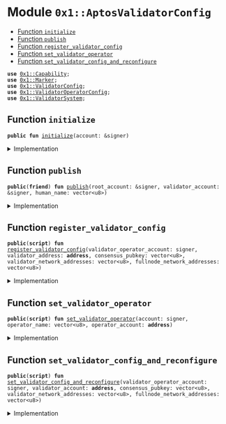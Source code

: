 
<a name="0x1_AptosValidatorConfig"></a>

# Module `0x1::AptosValidatorConfig`



-  [Function `initialize`](#0x1_AptosValidatorConfig_initialize)
-  [Function `publish`](#0x1_AptosValidatorConfig_publish)
-  [Function `register_validator_config`](#0x1_AptosValidatorConfig_register_validator_config)
-  [Function `set_validator_operator`](#0x1_AptosValidatorConfig_set_validator_operator)
-  [Function `set_validator_config_and_reconfigure`](#0x1_AptosValidatorConfig_set_validator_config_and_reconfigure)


<pre><code><b>use</b> <a href="../MoveStdlib/Capability.md#0x1_Capability">0x1::Capability</a>;
<b>use</b> <a href="Marker.md#0x1_Marker">0x1::Marker</a>;
<b>use</b> <a href="../CoreFramework/ValidatorConfig.md#0x1_ValidatorConfig">0x1::ValidatorConfig</a>;
<b>use</b> <a href="../CoreFramework/ValidatorOperatorConfig.md#0x1_ValidatorOperatorConfig">0x1::ValidatorOperatorConfig</a>;
<b>use</b> <a href="../CoreFramework/ValidatorSystem.md#0x1_ValidatorSystem">0x1::ValidatorSystem</a>;
</code></pre>



<a name="0x1_AptosValidatorConfig_initialize"></a>

## Function `initialize`



<pre><code><b>public</b> <b>fun</b> <a href="AptosValidatorConfig.md#0x1_AptosValidatorConfig_initialize">initialize</a>(account: &signer)
</code></pre>



<details>
<summary>Implementation</summary>


<pre><code><b>public</b> <b>fun</b> <a href="AptosValidatorConfig.md#0x1_AptosValidatorConfig_initialize">initialize</a>(account: &signer) {
    <a href="../CoreFramework/ValidatorConfig.md#0x1_ValidatorConfig_initialize">ValidatorConfig::initialize</a>&lt;<a href="Marker.md#0x1_Marker_ChainMarker">Marker::ChainMarker</a>&gt;(account);
}
</code></pre>



</details>

<a name="0x1_AptosValidatorConfig_publish"></a>

## Function `publish`



<pre><code><b>public</b>(<b>friend</b>) <b>fun</b> <a href="AptosValidatorConfig.md#0x1_AptosValidatorConfig_publish">publish</a>(root_account: &signer, validator_account: &signer, human_name: vector&lt;u8&gt;)
</code></pre>



<details>
<summary>Implementation</summary>


<pre><code><b>public</b>(<b>friend</b>) <b>fun</b> <a href="AptosValidatorConfig.md#0x1_AptosValidatorConfig_publish">publish</a>(
    root_account: &signer,
    validator_account: &signer,
    human_name: vector&lt;u8&gt;,
) {
    <a href="../CoreFramework/ValidatorConfig.md#0x1_ValidatorConfig_publish">ValidatorConfig::publish</a>(
        validator_account,
        human_name,
        <a href="../MoveStdlib/Capability.md#0x1_Capability_acquire">Capability::acquire</a>(root_account, &<a href="Marker.md#0x1_Marker_get">Marker::get</a>())
    );
}
</code></pre>



</details>

<a name="0x1_AptosValidatorConfig_register_validator_config"></a>

## Function `register_validator_config`



<pre><code><b>public</b>(<b>script</b>) <b>fun</b> <a href="AptosValidatorConfig.md#0x1_AptosValidatorConfig_register_validator_config">register_validator_config</a>(validator_operator_account: signer, validator_address: <b>address</b>, consensus_pubkey: vector&lt;u8&gt;, validator_network_addresses: vector&lt;u8&gt;, fullnode_network_addresses: vector&lt;u8&gt;)
</code></pre>



<details>
<summary>Implementation</summary>


<pre><code><b>public</b>(<b>script</b>) <b>fun</b> <a href="AptosValidatorConfig.md#0x1_AptosValidatorConfig_register_validator_config">register_validator_config</a>(
    validator_operator_account: signer,
    validator_address: <b>address</b>,
    consensus_pubkey: vector&lt;u8&gt;,
    validator_network_addresses: vector&lt;u8&gt;,
    fullnode_network_addresses: vector&lt;u8&gt;,
) {
    <a href="../CoreFramework/ValidatorConfig.md#0x1_ValidatorConfig_set_config">ValidatorConfig::set_config</a>(
        &validator_operator_account,
        validator_address,
        consensus_pubkey,
        validator_network_addresses,
        fullnode_network_addresses
    );
}
</code></pre>



</details>

<a name="0x1_AptosValidatorConfig_set_validator_operator"></a>

## Function `set_validator_operator`



<pre><code><b>public</b>(<b>script</b>) <b>fun</b> <a href="AptosValidatorConfig.md#0x1_AptosValidatorConfig_set_validator_operator">set_validator_operator</a>(account: signer, operator_name: vector&lt;u8&gt;, operator_account: <b>address</b>)
</code></pre>



<details>
<summary>Implementation</summary>


<pre><code><b>public</b>(<b>script</b>) <b>fun</b> <a href="AptosValidatorConfig.md#0x1_AptosValidatorConfig_set_validator_operator">set_validator_operator</a>(
    account: signer,
    operator_name: vector&lt;u8&gt;,
    operator_account: <b>address</b>
) {
    <b>assert</b>!(<a href="../CoreFramework/ValidatorOperatorConfig.md#0x1_ValidatorOperatorConfig_get_human_name">ValidatorOperatorConfig::get_human_name</a>(operator_account) == operator_name, 0);
    <a href="../CoreFramework/ValidatorConfig.md#0x1_ValidatorConfig_set_operator">ValidatorConfig::set_operator</a>(&account, operator_account);
}
</code></pre>



</details>

<a name="0x1_AptosValidatorConfig_set_validator_config_and_reconfigure"></a>

## Function `set_validator_config_and_reconfigure`



<pre><code><b>public</b>(<b>script</b>) <b>fun</b> <a href="AptosValidatorConfig.md#0x1_AptosValidatorConfig_set_validator_config_and_reconfigure">set_validator_config_and_reconfigure</a>(validator_operator_account: signer, validator_account: <b>address</b>, consensus_pubkey: vector&lt;u8&gt;, validator_network_addresses: vector&lt;u8&gt;, fullnode_network_addresses: vector&lt;u8&gt;)
</code></pre>



<details>
<summary>Implementation</summary>


<pre><code><b>public</b>(<b>script</b>) <b>fun</b> <a href="AptosValidatorConfig.md#0x1_AptosValidatorConfig_set_validator_config_and_reconfigure">set_validator_config_and_reconfigure</a>(
    validator_operator_account: signer,
    validator_account: <b>address</b>,
    consensus_pubkey: vector&lt;u8&gt;,
    validator_network_addresses: vector&lt;u8&gt;,
    fullnode_network_addresses: vector&lt;u8&gt;,
) {
    <a href="../CoreFramework/ValidatorConfig.md#0x1_ValidatorConfig_set_config">ValidatorConfig::set_config</a>(
        &validator_operator_account,
        validator_account,
        consensus_pubkey,
        validator_network_addresses,
        fullnode_network_addresses
    );
    <a href="../CoreFramework/ValidatorSystem.md#0x1_ValidatorSystem_update_config_and_reconfigure">ValidatorSystem::update_config_and_reconfigure</a>(&validator_operator_account, validator_account);
}
</code></pre>



</details>
